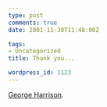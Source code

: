 ```yaml
---
type: post
comments: true
date: 2001-11-30T11:48:00Z

tags:
- Uncategorized
title: Thank you...

wordpress_id: 1123
---
```


[George Harrison](http://news.bbc.co.uk/hi/english/entertainment/music/newsid_1492000/1492446.stm).

